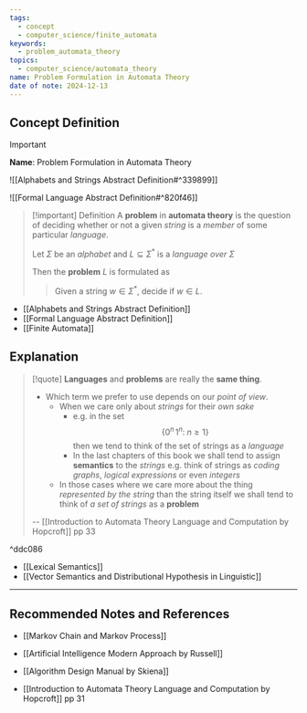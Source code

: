 ```yaml
---
tags:
  - concept
  - computer_science/finite_automata
keywords:
  - problem_automata_theory
topics:
  - computer_science/automata_theory
name: Problem Formulation in Automata Theory
date of note: 2024-12-13
---
```


## Concept Definition

>[!important]
>**Name**: Problem Formulation in Automata Theory

![[Alphabets and Strings Abstract Definition#^339899]]

 ![[Formal Language Abstract Definition#^820f46]]
>[!important] Definition
>A **problem** in **automata theory** is the question of deciding whether or not a given *string* is a *member* of some particular *language*.
>
>Let $\Sigma$ be an *alphabet* and $L \subseteq \Sigma^{*}$ is a *language over* $\Sigma$
>
>Then the **problem** $L$ is formulated as
>> Given a string $w\in \Sigma^{*}$, decide if $w\in L$.

- [[Alphabets and Strings Abstract Definition]]
- [[Formal Language Abstract Definition]]
- [[Finite Automata]]

## Explanation

>[!quote]
>**Languages** and **problems** are really the **same thing**. 
>- Which term we prefer to use depends on our *point of view*. 
>	- When we care only about *strings* for their *own sake* 
>		- e.g. in the set $$\{ 0^n\,1^{n}: \; n\ge 1 \}$$ then we tend to think of the set of strings as a *language* 
>		- In the last chapters of this book we shall tend to assign **semantics** to the *strings* e.g. think of strings as *coding graphs*, *logical expressions* or even *integers* 
>	- In those cases where we care more about the thing *represented by the string* than the string itself we shall tend to think of *a set of strings* as a **problem**
>	  
>-- [[Introduction to Automata Theory Language and Computation by Hopcroft]] pp 33	  

^ddc086

- [[Lexical Semantics]]
- [[Vector Semantics and Distributional Hypothesis in Linguistic]]




-----------
##  Recommended Notes and References


- [[Markov Chain and Markov Process]]


- [[Artificial Intelligence Modern Approach by Russell]]
- [[Algorithm Design Manual by Skiena]] 
- [[Introduction to Automata Theory Language and Computation by Hopcroft]] pp 31